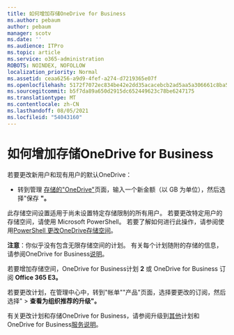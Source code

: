 ```yaml
---
title: 如何增加存储OneDrive for Business
ms.author: pebaum
author: pebaum
manager: scotv
ms.date: ''
ms.audience: ITPro
ms.topic: article
ms.service: o365-administration
ROBOTS: NOINDEX, NOFOLLOW
localization_priority: Normal
ms.assetid: ceaa6256-a9d9-4fef-a274-d7219365e07f
ms.openlocfilehash: 5172f7072ec834be42e2dd35acacebcb2ad5aa5a306661c8ba5ff6ed888f63f1
ms.sourcegitcommit: b5f7da89a650d2915dc652449623c78be6247175
ms.translationtype: MT
ms.contentlocale: zh-CN
ms.lasthandoff: 08/05/2021
ms.locfileid: "54043160"
---
```

# <a name="how-to-increase-storage-in-onedrive-for-business"></a>如何增加存储OneDrive for Business

若要更改新用户和现有用户的默认OneDrive：
  
- 转到管理 [存储的"OneDrive"](https://admin.onedrive.com/?v=StorageSettings)页面，输入一个新金额（以 GB 为单位），然后选择"保存 **"。**

此存储空间设置适用于尚未设置特定存储限制的所有用户。 若要更改特定用户的存储空间，请使用 Microsoft PowerShell。 若要了解如何进行此操作，请参阅使用[PowerShell 更改OneDrive存储空间](https://docs.microsoft.com/onedrive/change-user-storage)。

**注意**：你似乎没有包含无限存储空间的计划。 有关每个计划随附的存储的信息，请参阅OneDrive for Business[说明](https://docs.microsoft.com/office365/servicedescriptions/onedrive-for-business-service-description)。
  
若要增加存储空间，OneDrive for Business计划 **2** 或 OneDrive for Business 订阅 **Office 365 E3。**
  
若要更改计划，在管理中心中，转到"帐单""产品"页面，选择要更改的订阅，然后选择" \> [](https://go.microsoft.com/fwlink/p/?linkid=842054)**查看为组织推荐的升级"。**
  
有关更改计划和存储OneDrive for Business，请参阅升级到[其他](https://docs.microsoft.com/microsoft-365/commerce/subscriptions/upgrade-to-different-plan)计划和 OneDrive for Business[服务说明](https://docs.microsoft.com/office365/servicedescriptions/onedrive-for-business-service-description)。